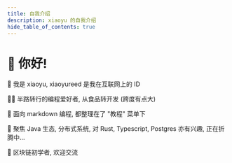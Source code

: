 ```yaml
---
title: 自我介绍
description: xiaoyu 的自我介绍
hide_table_of_contents: true
---
```


# 👋 你好! 

🧑 我是 xiaoyu, xiaoyureed 是我在互联网上的 ID

<!-- 🦶🏻 湖北.宜昌.枝江(家乡) -> 恩施/武汉(上学) -> 上海(工作) -> 枝江, 现在以远程办公的形式工作 -->

👨‍💻 半路转行的编程爱好者, 从食品转开发 (跨度有点大)

📝 面向 markdown 编程, 都整理在了 "教程" 菜单下

🚀 聚焦 Java 生态, 分布式系统, 对 Rust, Typescript, Postgres 亦有兴趣, 正在折腾中...

🌱 区块链初学者, 欢迎交流
